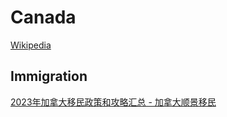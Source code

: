 # Canada
[Wikipedia](https://en.wikipedia.org/wiki/Canada)

## Immigration
[2023年加拿大移民政策和攻略汇总 - 加拿大顺景移民](https://www.immica.com/immigration-to-canada/)